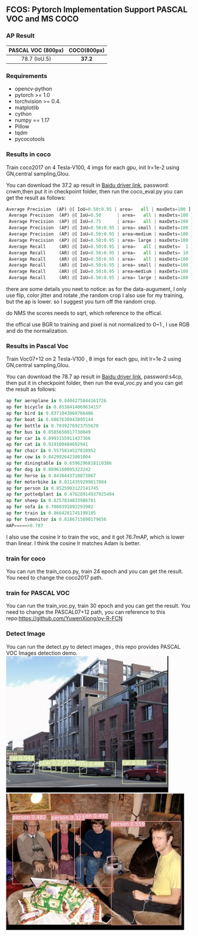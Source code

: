 ## FCOS: Pytorch Implementation Support PASCAL VOC and MS COCO

###  AP Result
| PASCAL VOC (800px) | COCO(800px) |
| :-----------: | :-----------------: |
|     78.7 (IoU.5)      |      **37.2**       |

### Requirements  
* opencv-python  
* pytorch >= 1.0  
* torchvision >= 0.4. 
* matplotlib
* cython
* numpy == 1.17
* Pillow
* tqdm
* pycocotools

### Results in coco 
Train coco2017 on 4 Tesla-V100, 4 imgs for each gpu, init lr=1e-2  using GN,central sampling,GIou.


You can download the 37.2 ap result in [Baidu driver link](https://pan.baidu.com/s/1tv0F_nmwiJ47C3zJ5v_C0g), password: cnwm,then put it in checkpoint folder, then run the coco_eval.py
you can get the result as follows:
```python
Average Precision  (AP) @[ IoU=0.50:0.95 | area=   all | maxDets=100 ] = 0.372
 Average Precision  (AP) @[ IoU=0.50      | area=   all | maxDets=100 ] = 0.559
 Average Precision  (AP) @[ IoU=0.75      | area=   all | maxDets=100 ] = 0.399
 Average Precision  (AP) @[ IoU=0.50:0.95 | area= small | maxDets=100 ] = 0.207
 Average Precision  (AP) @[ IoU=0.50:0.95 | area=medium | maxDets=100 ] = 0.410
 Average Precision  (AP) @[ IoU=0.50:0.95 | area= large | maxDets=100 ] = 0.495
 Average Recall     (AR) @[ IoU=0.50:0.95 | area=   all | maxDets=  1 ] = 0.311
 Average Recall     (AR) @[ IoU=0.50:0.95 | area=   all | maxDets= 10 ] = 0.503
 Average Recall     (AR) @[ IoU=0.50:0.95 | area=   all | maxDets=100 ] = 0.553
 Average Recall     (AR) @[ IoU=0.50:0.95 | area= small | maxDets=100 ] = 0.358
 Average Recall     (AR) @[ IoU=0.50:0.95 | area=medium | maxDets=100 ] = 0.597
 Average Recall     (AR) @[ IoU=0.50:0.95 | area= large | maxDets=100 ] = 0.687
```
there are some details you neet to notice:
as for the data-augument, I only use flip, color jitter and rotate ,the random crop I also use for my training, but the ap is lower.
so I suggest you turn off the random crop.

do NMS the scores needs to sqrt, which reference to the offical.

the offical use BGR to training and pixel is not normalized to 0~1 , I use RGB and do the normalization.

### Results in Pascal Voc
Train Voc07+12 on 2 Tesla-V100 , 8 imgs for each gpu, init lr=1e-2  using GN,central sampling,GIou.  

You can download the 78.7 ap result in [Baidu driver link](https://pan.baidu.com/s/1aB0irfcJQM5WTlmiKFOfEA), password:s4cp, then put it in checkpoint folder, then run the eval_voc.py and
you can get the result as follows:
```python
ap for aeroplane is 0.8404275844161726
ap for bicycle is 0.8538414069634157
ap for bird is 0.8371043868766486
ap for boat is 0.6867630943895144
ap for bottle is 0.7039276923755678
ap for bus is 0.8585650817738049
ap for car is 0.8993155911437366
ap for cat is 0.919100484692941
ap for chair is 0.5575814527810952
ap for cow is 0.8429926423801004
ap for diningtable is 0.6596296818110386
ap for dog is 0.8896160095323242
ap for horse is 0.8436443710873067
ap for motorbike is 0.8114359299817884
ap for person is 0.8525903122141745
ap for pottedplant is 0.47628914937925404
ap for sheep is 0.8257834833986701
ap for sofa is 0.7000391892293902
ap for train is 0.8664281745198105
ap for tvmonitor is 0.8186715890179656
mAP=====>0.787
```
I also use the cosine lr to train the voc, and it got 76.7mAP, which is lower than linear. I think the cosine lr matches Adam is better.
### train for coco
You can run the train_coco.py, train 24 epoch and you can get the result. You need to change the coco2017 path.
### train for PASCAL VOC
You can run the train_voc.py, train 30 epoch and you can get the result. You need to change the PASCAL07+12 path, you can reference to this repo:https://github.com/YuwenXiong/py-R-FCN

### Detect Image   
You can run the detect.py to detect images , this repo provides PASCAL VOC Images detection demo.
![test1](assets/000004.jpg)  
![test1](assets/000352.jpg)  
